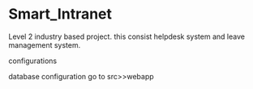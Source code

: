 # Smart_Intranet
Level 2 industry based project. this consist helpdesk system and leave management system.

configurations

database configuration
go to src>>webapp
